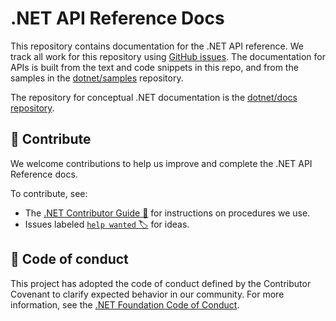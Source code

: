 # .NET API Reference Docs

This repository contains documentation for the .NET API reference. We track all work for this repository using [GitHub issues](https://github.com/dotnet/dotnet-api-docs/issues). The documentation for APIs is built from the text and code snippets in this repo, and from the samples in the [dotnet/samples](https://github.com/dotnet/samples) repository.

The repository for conceptual .NET documentation is the [dotnet/docs repository](https://github.com/dotnet/docs).

## :purple_heart: Contribute

We welcome contributions to help us improve and complete the .NET API Reference docs.

To contribute, see:

- The [.NET Contributor Guide :ledger:](https://learn.microsoft.com/contribute/dotnet/dotnet-contribute) for instructions on procedures we use.
- Issues labeled [`help wanted` :label:](https://github.com/dotnet/dotnet-api-docs/issues?q=is%3Aopen+is%3Aissue+label%3A%22help+wanted%22+) for ideas.

## :bookmark_tabs: Code of conduct

This project has adopted the code of conduct defined by the Contributor Covenant to clarify expected behavior in our community. For more information, see the [.NET Foundation Code of Conduct](https://dotnetfoundation.org/code-of-conduct).
